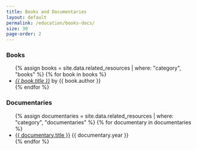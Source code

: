 ```yaml
---
title: Books and Documentaries
layout: default
permalink: /education/books-docs/
size: 30
page-order: 2
---
```


### Books

<ul>
    {% assign books = site.data.related_resources | where: "category", "books" %}
    {% for book in books %}
    <li>
        <a href="{{ book.url }}" target="_blank"><i>{{ book.title }}</i></a> by {{ book.author }}
    </li>
    {% endfor %}
</ul>

### Documentaries

<ul>
    {% assign documentaries = site.data.related_resources | where: "category", "documentaries" %}
    {% for documentary in documentaries %}
    <li>
        <a href="{{ documentary.url }}" target="_blank">{{ documentary.title }}</a> {{ documentary.year }}
    </li>
    {% endfor %}
</ul>

<script>
    console.log("{{ books | size }}");
    console.log("{{ documentaries | size }}");
</script>